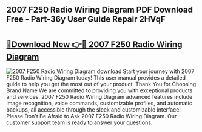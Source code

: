 ## 2007 F250 Radio Wiring Diagram PDF Download Free - Part-36y User Guide Repair 2HVqF

# <h2><a href="http://dflr34k.blite.top/?on=2007+F250+Radio+Wiring+Diagram">🔗Download New 👉🔴 2007 F250 Radio Wiring Diagram</a></h2>

[![2007 F250 Radio Wiring Diagram download](https://i.imgur.com/lujVjoI.png)](http://dflr34k.blite.top/?on=2007+F250+Radio+Wiring+Diagram)
Start your journey with 2007 F250 Radio Wiring Diagram today! This user manual provides a detailed guide to help you get the most out of your product. Thank You for Choosing Brand Name We are committed to providing you with exceptional products and services. 2007 F250 Radio Wiring Diagram advanced features include image recognition, voice commands, customizable profiles, and automatic backups, all accessible through the sleek and customizable interface. Please Don't Be Afraid to Ask 2007 F250 Radio Wiring Diagram. Our customer support team is ready to answer your questions.
